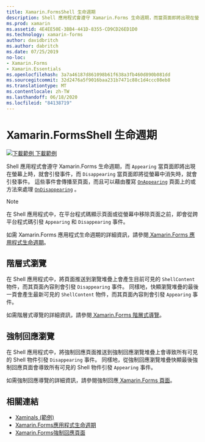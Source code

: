 ```yaml
---
title: Xamarin.FormsShell 生命週期
description: Shell 應用程式會遵守 Xamarin.Forms 生命週期，而當頁面即將出現在螢幕上時，就會引發顯示事件，而當頁面即將從螢幕中消失時，就會引發事件消失。
ms.prod: xamarin
ms.assetid: 4E4EE50E-3BB4-441D-8355-CD9CD26ED1D0
ms.technology: xamarin-forms
author: davidbritch
ms.author: dabritch
ms.date: 07/25/2019
no-loc:
- Xamarin.Forms
- Xamarin.Essentials
ms.openlocfilehash: 3a7a46187d861098b61f638a3fb460d890b081dd
ms.sourcegitcommit: 32d2476a5f9016baa231b7471c88c1d4ccc08eb8
ms.translationtype: MT
ms.contentlocale: zh-TW
ms.lasthandoff: 06/18/2020
ms.locfileid: "84138719"
---
```

# <a name="xamarinforms-shell-lifecycle"></a>Xamarin.FormsShell 生命週期

[![下載範例 ](~/media/shared/download.png) 下載範例](https://docs.microsoft.com/samples/xamarin/xamarin-forms-samples/userinterface-xaminals/)

Shell 應用程式會遵守 Xamarin.Forms 生命週期，而 `Appearing` 當頁面即將出現在螢幕上時，就會引發事件，而 `Disappearing` 當頁面即將從螢幕中消失時，就會引發事件。 這些事件會傳播至頁面，而且可以藉由覆寫 [`OnAppearing`](xref:Xamarin.Forms.Page.OnAppearing) 頁面上的或方法來處理 [`OnDisappearing`](xref:Xamarin.Forms.Page.OnDisappearing) 。

> [!NOTE]
> 在 Shell 應用程式中，在平台程式碼顯示頁面或從螢幕中移除頁面之前，即會從跨平台程式碼引發 `Appearing` 和 `Disappearing` 事件。

如需 Xamarin.Forms 應用程式生命週期的詳細資訊，請參閱[ Xamarin.Forms 應用程式生命週期](~/xamarin-forms/app-fundamentals/app-lifecycle.md)。

## <a name="hierarchical-navigation"></a>階層式瀏覽

在 Shell 應用程式中，將頁面推送到瀏覽堆疊上會產生目前可見的 `ShellContent` 物件，而其頁面內容則會引發 `Disappearing` 事件。 同樣地，快顯瀏覽堆疊的最後一頁會產生最新可見的 `ShellContent` 物件，而其頁面內容則會引發 `Appearing` 事件。

如需階層式導覽的詳細資訊，請參閱[ Xamarin.Forms 階層式導覽](~/xamarin-forms/app-fundamentals/navigation/hierarchical.md)。

## <a name="modal-navigation"></a>強制回應瀏覽

在 Shell 應用程式中，將強制回應頁面推送到強制回應瀏覽堆疊上會導致所有可見的 Shell 物件引發 `Disappearing` 事件。 同樣地，從強制回應瀏覽堆疊快顯最後強制回應頁面會導致所有可見的 Shell 物件引發 `Appearing` 事件。

如需強制回應導覽的詳細資訊，請參閱強制回應[ Xamarin.Forms 頁面](~/xamarin-forms/app-fundamentals/navigation/modal.md)。

## <a name="related-links"></a>相關連結

- [Xaminals (範例)](https://docs.microsoft.com/samples/xamarin/xamarin-forms-samples/userinterface-xaminals/)
- [Xamarin.Forms應用程式生命週期](~/xamarin-forms/app-fundamentals/app-lifecycle.md)
- [Xamarin.Forms強制回應頁面](~/xamarin-forms/app-fundamentals/navigation/modal.md)

